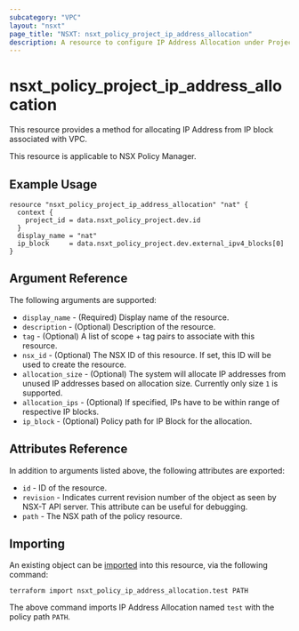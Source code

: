 ```yaml
---
subcategory: "VPC"
layout: "nsxt"
page_title: "NSXT: nsxt_policy_project_ip_address_allocation"
description: A resource to configure IP Address Allocation under Project.
---
```


# nsxt_policy_project_ip_address_allocation

This resource provides a method for allocating IP Address from IP block associated with VPC.

This resource is applicable to NSX Policy Manager.

## Example Usage

```hcl
resource "nsxt_policy_project_ip_address_allocation" "nat" {
  context {
    project_id = data.nsxt_policy_project.dev.id
  }
  display_name = "nat"
  ip_block     = data.nsxt_policy_project.dev.external_ipv4_blocks[0]
}
```

## Argument Reference

The following arguments are supported:

* `display_name` - (Required) Display name of the resource.
* `description` - (Optional) Description of the resource.
* `tag` - (Optional) A list of scope + tag pairs to associate with this resource.
* `nsx_id` - (Optional) The NSX ID of this resource. If set, this ID will be used to create the resource.
* `allocation_size` - (Optional) The system will allocate IP addresses from unused IP addresses based on allocation size. Currently only size `1` is supported.
* `allocation_ips` - (Optional) If specified, IPs have to be within range of respective IP blocks.
* `ip_block` - (Optional) Policy path for IP Block for the allocation.


## Attributes Reference

In addition to arguments listed above, the following attributes are exported:

* `id` - ID of the resource.
* `revision` - Indicates current revision number of the object as seen by NSX-T API server. This attribute can be useful for debugging.
* `path` - The NSX path of the policy resource.

## Importing

An existing object can be [imported][docs-import] into this resource, via the following command:

[docs-import]: https://www.terraform.io/cli/import

```
terraform import nsxt_policy_ip_address_allocation.test PATH
```

The above command imports IP Address Allocation named `test` with the policy path `PATH`.
